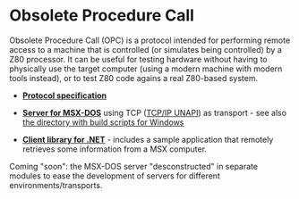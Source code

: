 # Obsolete Procedure Call

Obsolete Procedure Call (OPC) is a protocol intended for performing remote access to a machine that is controlled (or simulates being controlled) by a Z80 processor. It can be useful for testing hardware without having to physically use the target computer (using a modern machine with modern tools instead), or to test Z80 code agains a real Z80-based system.

* **[Protocol specification](OPC.md)**

* **[Server for MSX-DOS](Server/msx-dos/OPC.c)** using TCP ([TCP/IP UNAPI](http://www.konamiman.com/msx/msx-e.html#unapi)) as transport - see also [the directory with build scripts for Windows](Server/msx-dos/build-win)

* **[Client library for .NET](Client/dotNet)** - includes a sample application that remotely retrieves some information from a MSX computer.

Coming "soon": the MSX-DOS server "desconstructed" in separate modules to ease the development of servers for different environments/transports.
